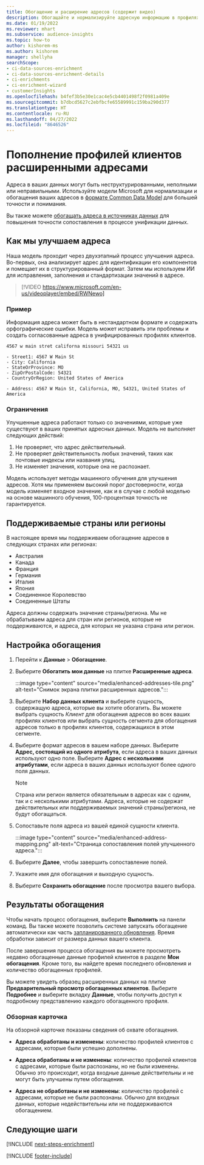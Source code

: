 ```yaml
---
title: Обогащение и расширение адресов (содержит видео)
description: Обогащайте и нормализируйте адресную информацию в профилях клиентов с помощью моделей Microsoft.
ms.date: 01/19/2022
ms.reviewer: mhart
ms.subservice: audience-insights
ms.topic: how-to
author: kishorem-ms
ms.author: kishorem
manager: shellyha
searchScope:
- ci-data-sources-enrichment
- ci-data-sources-enrichment-details
- ci-enrichments
- ci-enrichment-wizard
- customerInsights
ms.openlocfilehash: b4fef3b5e30e1cac4e5cb4401498f2f0981a409e
ms.sourcegitcommit: b7dbcd5627c2ebfbcfe65589991c159ba290d377
ms.translationtype: HT
ms.contentlocale: ru-RU
ms.lasthandoff: 04/27/2022
ms.locfileid: "8646526"
---
```

# <a name="enrichment-of-customer-profiles-with-enhanced-addresses"></a>Пополнение профилей клиентов расширенными адресами

Адреса в ваших данных могут быть неструктурированными, неполными или неправильными. Используйте модели Microsoft для нормализации и обогащения ваших адресов в [формате Common Data Model](/common-data-model/schema/core/applicationcommon/address) для большей точности и понимания.

Вы также можете [обогащать адреса в источниках данных](data-sources-enrichment.md) для повышения точности сопоставления в процессе унификации данных. 

## <a name="how-we-enhance-addresses"></a>Как мы улучшаем адреса

Наша модель проходит через двухэтапный процесс улучшения адреса. Во-первых, она анализирует адрес для идентификации его компонентов и помещает их в структурированный формат. Затем мы используем ИИ для исправления, заполнения и стандартизации значений в адресе.

> [!VIDEO https://www.microsoft.com/en-us/videoplayer/embed/RWNewo]

### <a name="example"></a>Пример

Информация адреса может быть в нестандартном формате и содержать орфографические ошибки. Модель может исправить эти проблемы и создать согласованные адреса в унифицированных профилях клиентов.

```Input
4567 w main stret californa missouri 54321 us
```

```Output
- Street1: 4567 W Main St
- City: California
- StateOrProvince: MO
- ZipOrPostalCode: 54321
- CountryOrRegion: United States of America

- Address: 4567 W Main St, California, MO, 54321, United States of America
```

### <a name="limitations"></a>Ограничения

Улучшенные адреса работают только со значениями, которые уже существуют в ваших принятых адресных данных. Модель не выполняет следующих действий: 

1. Не проверяет, что адрес действительный.
2. Не проверяет действительность любых значений, таких как почтовые индексы или названия улиц.
3. Не изменяет значения, которые она не распознает.

Модель использует методы машинного обучения для улучшения адресов. Хотя мы применяем высокий порог достоверности, когда модель изменяет входное значение, как и в случае с любой моделью на основе машинного обучения, 100-процентная точность не гарантируется.

## <a name="supported-countries-or-regions"></a>Поддерживаемые страны или регионы

В настоящее время мы поддерживаем обогащение адресов в следующих странах или регионах: 

- Австралия
- Канада
- Франция
- Германия
- Италия
- Япония
- Соединенное Королевство
- Соединенные Штаты

Адреса должны содержать значение страны/региона. Мы не обрабатываем адреса для стран или регионов, которые не поддерживаются, и адреса, для которых не указана страна или регион.

## <a name="configure-the-enrichment"></a>Настройка обогащения

1. Перейти к **Данные** > **Обогащение**.

1. Выберите **Обогатить мои данные** на плитке **Расширенные адреса**.

   :::image type="content" source="media/enhanced-addresses-tile.png" alt-text="Снимок экрана плитки расширенных адресов.":::

1. Выберите **Набор данных клиента** и выберите сущность, содержащую адреса, которые вы хотите обогатить. Вы можете выбрать сущность *Клиент* для обогащения адресов во всех ваших профилях клиентов или выбрать сущность сегмента для обогащения адресов только в профилях клиентов, содержащихся в этом сегменте.

1. Выберите формат адресов в вашем наборе данных. Выберите **Адрес, состоящий из одного атрибута**, если адреса в ваших данных используют одно поле. Выберите **Адрес с несколькими атрибутами**, если адреса в ваших данных используют более одного поля данных.

   > [!NOTE]
   > Страна или регион является обязательным в адресах как с одним, так и с несколькими атрибутами. Адреса, которые не содержат действительных или поддерживаемых значений страны/региона, не будут обогащаться.

1.  Сопоставьте поля адреса из вашей единой сущности клиента.

    :::image type="content" source="media/enhanced-address-mapping.png" alt-text="Страница сопоставления полей улучшенного адреса.":::

1. Выберите **Далее**, чтобы завершить сопоставление полей.

1. Укажите имя для обогащения и выходную сущность.

1. Выберите **Сохранить обогащение** после просмотра вашего выбора.

## <a name="enrichment-results"></a>Результаты обогащения

Чтобы начать процесс обогащения, выберите **Выполнить** на панели команд. Вы также можете позволить системе запускать обогащение автоматически как часть [запланированного обновления](system.md#schedule-tab). Время обработки зависит от размера данных вашего клиента.

После завершения процесса обогащения вы можете просмотреть недавно обогащенные данные профилей клиентов в разделе **Мои обогащения**. Кроме того, вы найдете время последнего обновления и количество обогащенных профилей.

Вы можете увидеть образец расширенных данных на плитке **Предварительный просмотр обогащенных клиентов**. Выберите **Подробнее** и выберите вкладку **Данные**, чтобы получить доступ к подробному представлению каждого обогащенного профиля.

### <a name="overview-card"></a>Обзорная карточка

На обзорной карточке показаны сведения об охвате обогащения. 

* **Адреса обработаны и изменены**: количество профилей клиентов с адресами, которые были успешно дополнены.

* **Адреса обработаны и не изменены**: количество профилей клиентов с адресами, которые были распознаны, но не были изменены. Обычно это происходит, когда входные данные действительны и не могут быть улучшены путем обогащения.

* **Адреса не обработаны и не изменены**: количество профилей с адресами, которые не были распознаны. Обычно для входных данных, которые недействительны или не поддерживаются обогащением.

## <a name="next-steps"></a>Следующие шаги

[!INCLUDE [next-steps-enrichment](includes/next-steps-enrichment.md)]

[!INCLUDE [footer-include](includes/footer-banner.md)]
